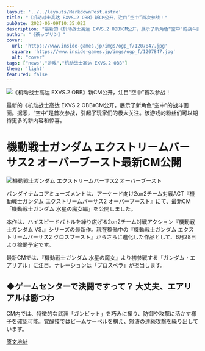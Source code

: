 ```yaml
---
layout: '../../layouts/MarkdownPost.astro'
title: "《机动战士高达 EXVS.2 OBB》新CM公开，注目“空中”首次参战！"
pubDate: 2023-06-09T10:35:02Z
description: "最新的《机动战士高达 EXVS.2 OBB》CM公开，展示了新角色“空中”的战斗画面。"
author: "《茶っプリン》"
cover:
  url: 'https://www.inside-games.jp/imgs/ogp_f/1207847.jpg'
  square: 'https://www.inside-games.jp/imgs/ogp_f/1207847.jpg'
  alt: "cover"
tags: ["news","游戏","机动战士高达 EXVS.2 OBB"]
theme: 'light'
featured: false
---
```


![《机动战士高达 EXVS.2 OBB》新CM公开，注目“空中”首次参战！](https://www.inside-games.jp/imgs/ogp_f/1207847.jpg)

最新的《机动战士高达 EXVS.2 OBB》CM公开，展示了新角色“空中”的战斗画面。据悉，“空中”是首次参战，引起了玩家们的极大关注。该游戏的粉丝们可以期待更多的新内容和惊喜。

# 機動戦士ガンダム エクストリームバーサス2 オーバーブースト最新CM公開

![機動戦士ガンダム エクストリームバーサス2 オーバーブースト](https://www.inside-games.jp/article/img/2019/06/27/122174/1003610.jpg)

バンダイナムコアミューズメントは、アーケード向け2on2チーム対戦ACT『機動戦士ガンダム エクストリームバーサス2 オーバーブースト』にて、最新CM「機動戦士ガンダム 水星の魔女編」を公開しました。

本作は、ハイスピードバトルを繰り広げる2on2チーム対戦アクション『機動戦士ガンダム VS.』シリーズの最新作。現在稼働中の『機動戦士ガンダム エクストリームバーサス2 クロスブースト』からさらに進化した作品として、6月28日より稼働予定です。

最新CMでは、『機動戦士ガンダム 水星の魔女』より初参戦する「ガンダム・エアリアル」に注目。ナレーションは「プロスペラ」が担当します。

## ◆ゲームセンターで決闘ですって？ 大丈夫、エアリアルは勝つわ

CM内では、特徴的な武装「ガンビット」を巧みに操り、防御や攻撃に活かす様子を確認可能。覚醒技ではビームサーベルを構え、怒涛の連続攻撃を繰り出しています。

  [原文地址](https://www.inside-games.jp/article/2023/06/09/146466.html)